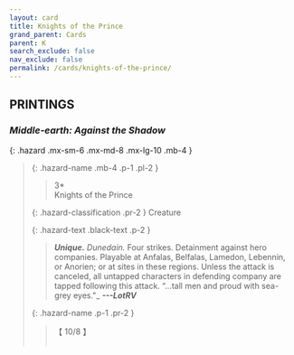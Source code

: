 ```yaml
---
layout: card
title: Knights of the Prince
grand_parent: Cards
parent: K
search_exclude: false
nav_exclude: false
permalink: /cards/knights-of-the-prince/
---
```


## PRINTINGS


### _Middle-earth: Against the Shadow_

{: .hazard .mx-sm-6 .mx-md-8 .mx-lg-10 .mb-4 }
> {: .hazard-name .mb-4 .p-1 .pl-2 }
> > <div class="hazard-mp">3*</div>
> > <div class="card-name">Knights of the Prince</div>
>
> {: .hazard-classification .pr-2 }
> Creature
>
> {: .hazard-text .black-text .p-2 }
> > _**Unique.**_ _Dunedain._ Four strikes. Detainment against hero companies. Playable at Anfalas, Belfalas, Lamedon, Lebennin, or Anorien; or at sites in these regions. Unless the attack is canceled, all untapped characters in defending company are tapped following this attack.    “...tall men and proud with sea-grey eyes."_ ***---&#65279;LotRV*** 
>
> {: .hazard-name .p-1 .pr-2 }
> > <div class="card-shield">【 10/8 】</div>
> > <div class="card-corruption">&nbsp;</div>
